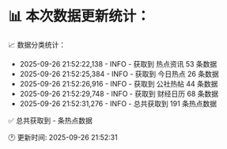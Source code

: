 📊 本次数据更新统计：
==========================

📈 数据分类统计：
- 2025-09-26 21:52:22,138 - INFO - 获取到 热点资讯 53 条数据
- 2025-09-26 21:52:25,384 - INFO - 获取到 今日热点 26 条数据
- 2025-09-26 21:52:26,916 - INFO - 获取到 公社热帖 44 条数据
- 2025-09-26 21:52:29,748 - INFO - 获取到 财经日历 68 条数据
- 2025-09-26 21:52:31,276 - INFO - 总共获取到 191 条热点数据

✅ 总共获取到 - 条热点数据

🕐 更新时间: 2025-09-26 21:52:31
